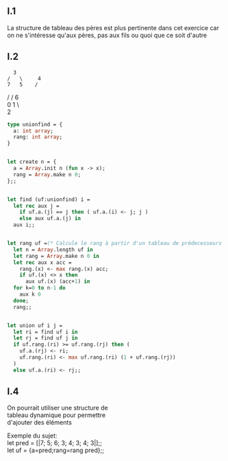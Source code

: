 ## I.1
La structure de tableau des pères est plus pertinente dans cet exercice car on ne s'intéresse qu'aux pères, pas aux fils ou quoi que ce soit d'autre  

## I.2

      3  
    /   \     4  
    7   5    /  
  /    /    6  
  0   1      \  
              2  

```ocaml
type unionfind = {
  a: int array;
  rang: int array;
}


let create n = {
  a = Array.init n (fun x -> x);
  rang = Array.make n 0;
};;


let find (uf:unionfind) i =
  let rec aux j =
    if uf.a.(j) == j then ( uf.a.(i) <- j; j )
    else aux uf.a.(j) in
  aux i;;


let rang uf =(* Calcule le rang à partir d'un tableau de prédecesseurs *)
  let n = Array.length uf in
  let rang = Array.make n 0 in
  let rec aux x acc =
    rang.(x) <- max rang.(x) acc;
    if uf.(x) <> x then 
      aux uf.(x) (acc+1) in
  for k=0 to n-1 do
    aux k 0
  done;
  rang;;


let union uf i j = 
  let ri = find uf i in
  let rj = find uf j in
  if uf.rang.(ri) >= uf.rang.(rj) then (
    uf.a.(rj) <- ri;
    uf.rang.(ri) <- max uf.rang.(ri) (1 + uf.rang.(rj))
  )
  else uf.a.(ri) <- rj;;

```

## I.4
On pourrait utiliser une structure de  
tableau dynamique pour permettre  
d'ajouter des éléments  

Exemple du sujet:  
let pred = [|7; 5; 6; 3; 4; 3; 4; 3|];;  
let uf = {a=pred;rang=rang pred};;  

